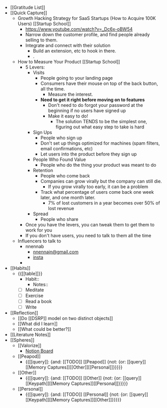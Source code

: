 - [[Gratitude List]]
- [[Quick Capture]]
    - Growth Hacking Strategy for SaaS Startups (How to Acquire 100K Users)  [[Startup School]]
        - https://www.youtube.com/watch?v=_Dc6x-oBW54
        - Narrow down the customer profile, and find people already selling to them. 
        - Integrate and connect with their solution
            - Build an extension, etc to hook in there. 
            - .
    - How to Measure Your Product [[Startup School]]
        - 5 Levers:
            - Visits
                - People going to your landing page
                - Consumers have their mouse on top of the back button, all the time.
                    - Measure the interest.
                - **Need to get it right before moving on to features**
                    - Don't need to do forgot your password at the beginning if no users have signed up
                    - Make it easy to do!
                        - The solution TENDS to be the simplest one, figuring out what easy step to take is hard
            - Sign Ups
                - People who sign up
                - Don't set up things optimized for machines (spam filters, email confirmations, etc)
                - Let users into the product before they sign up
            - People Who Found Value
                - People who do the thing your product was meant to do
            - Retention
                - People who come back
                - Companies can grow virally but the company can still die.
                    - If you grow virally too early, it can be a problem
                - Track what percentage of users come back one week later, and one month later.
                    - 7% of lost customers in a year becomes over 50% of lost revenue
            - Spread
                - People who share
        - Once you have the levers, you can tweak them to get them to work for you
        - If you don't have users, you need to talk to them all the time
    - Influencers to talk to
        - nnennab
            - [nnennajn@gmail.com](mailto:nnennajn@gmail.com)
            - [insta](https://www.instagram.com/nnennab/)
        - 
- [[Habits]]
    - {{[[table]]}}
        - Habit::
            - Notes::
        - [ ] Meditate
        - [ ] Exercise
        - [ ] Read a book
        - [ ] Write
- [[Reflection]]
    - [[Do [[DSRP]] model on two distinct objects]]
    - [[What did I learn]]
    - [[What could be better?]]
- [[Literature Notes]]
- [[Spheres]] 
    - [[Valorize]]
        - [Notion Board](https://www.notion.so/59b8a1e9f91846d0ab94ae99b008a999?v=cfc35d56c3b8498783dea4d92146aa7d)
    - [[Peapod]]
        - {{[[query]]: {and: [[TODO]] [[Peapod]] {not: {or: [[query]][[Memory Captures]][[Other]][[Personal]]}}}}}
    - [[Other]]
        - {{[[query]]: {and: [[TODO]] [[Other]] {not: {or: [[query]][[Keypath]][[Memory Captures]][[Personal]]}}}}}
    - [[Personal]]
        - {{[[query]]: {and: [[TODO]] [[Personal]] {not: {or: [[query]][[Keypath]][[Memory Captures]][[Other]]}}}}}
